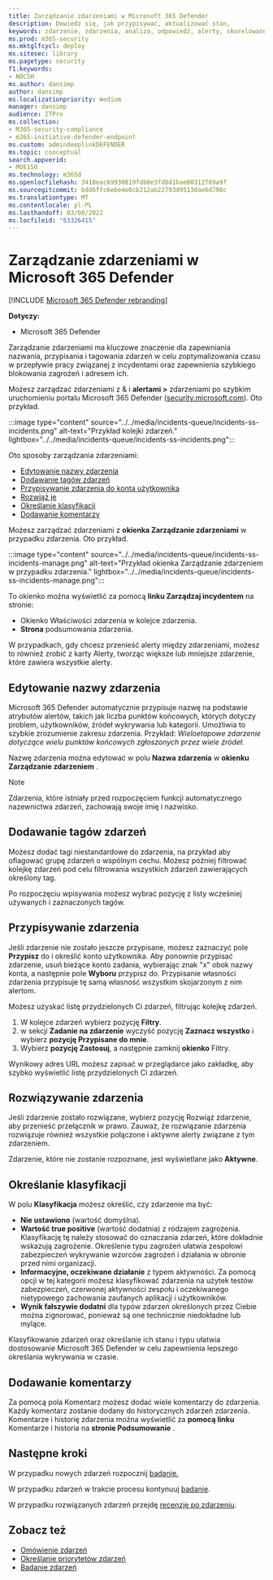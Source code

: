 ```yaml
---
title: Zarządzanie zdarzeniami w Microsoft 365 Defender
description: Dowiedz się, jak przypisywać, aktualizować stan,
keywords: zdarzenie, zdarzenia, analiza, odpowiedź, alerty, skorelowane alerty, przypisywanie, aktualizowanie, stan, zarządzanie, klasyfikacja, microsoft, 365, m365
ms.prod: m365-security
ms.mktglfcycl: deploy
ms.sitesec: library
ms.pagetype: security
f1.keywords:
- NOCSH
ms.author: dansimp
author: dansimp
ms.localizationpriority: medium
manager: dansimp
audience: ITPro
ms.collection:
- M365-security-compliance
- m365-initiative-defender-endpoint
ms.custom: admindeeplinkDEFENDER
ms.topic: conceptual
search.appverid:
- MOE150
ms.technology: m365d
ms.openlocfilehash: 3418eac69930819fdb0e3fd8d1bae80312f89a9f
ms.sourcegitcommit: bdd6ffc6ebe4e6cb212ab22793d9513dae6d798c
ms.translationtype: MT
ms.contentlocale: pl-PL
ms.lasthandoff: 03/08/2022
ms.locfileid: "63326415"
---
```

# <a name="manage-incidents-in-microsoft-365-defender"></a>Zarządzanie zdarzeniami w Microsoft 365 Defender

[!INCLUDE [Microsoft 365 Defender rebranding](../includes/microsoft-defender.md)]


**Dotyczy:**
- Microsoft 365 Defender

Zarządzanie zdarzeniami ma kluczowe znaczenie dla zapewniania nazwania, przypisania i tagowania zdarzeń w celu zoptymalizowania czasu w przepływie pracy związanej z incydentami oraz zapewnienia szybkiego blokowania zagrożeń i  adresem ich.

Możesz zarządzać zdarzeniami z & i **alertami >** zdarzeniami po szybkim uruchomieniu portalu Microsoft 365 Defender ([security.microsoft.com](https://security.microsoft.com)). Oto przykład.

:::image type="content" source="../../media/incidents-queue/incidents-ss-incidents.png" alt-text="Przykład kolejki zdarzeń." lightbox="../../media/incidents-queue/incidents-ss-incidents.png":::

Oto sposoby zarządzania zdarzeniami:

- [Edytowanie nazwy zdarzenia](#edit-the-incident-name)
- [Dodawanie tagów zdarzeń](#add-incident-tags)
- [Przypisywanie zdarzenia do konta użytkownika](#assign-an-incident)
- [Rozwiąż je](#resolve-an-incident)
- [Określanie klasyfikacji](#specify-the-classification)
- [Dodawanie komentarzy](#add-comments)

Możesz zarządzać zdarzeniami z **okienka Zarządzanie zdarzeniami** w przypadku zdarzenia. Oto przykład.

:::image type="content" source="../../media/incidents-queue/incidents-ss-incidents-manage.png" alt-text="Przykład okienka Zarządzanie zdarzeniem w przypadku zdarzenia." lightbox="../../media/incidents-queue/incidents-ss-incidents-manage.png":::

To okienko można wyświetlić za pomocą **linku Zarządzaj incydentem** na stronie:

- Okienko Właściwości zdarzenia w kolejce zdarzenia.
- **Strona** podsumowania zdarzenia.

W przypadkach, gdy chcesz przenieść alerty między zdarzeniami, możesz to również zrobić z karty Alerty,  tworząc większe lub mniejsze zdarzenie, które zawiera wszystkie alerty.

## <a name="edit-the-incident-name"></a>Edytowanie nazwy zdarzenia

Microsoft 365 Defender automatycznie przypisuje nazwę na podstawie atrybutów alertów, takich jak liczba punktów końcowych, których dotyczy problem, użytkowników, źródeł wykrywania lub kategorii. Umożliwia to szybkie zrozumienie zakresu zdarzenia. Przykład: *Wieloetapowe zdarzenie dotyczące wielu punktów końcowych zgłoszonych przez wiele źródeł.*

Nazwę zdarzenia można edytować w polu **Nazwa zdarzenia** w **okienku Zarządzanie zdarzeniem** .

> [!NOTE]
> Zdarzenia, które istniały przed rozpoczęciem funkcji automatycznego nazewnictwa zdarzeń, zachowają swoje imię i nazwisko.

## <a name="add-incident-tags"></a>Dodawanie tagów zdarzeń

Możesz dodać tagi niestandardowe do zdarzenia, na przykład aby oflagować grupę zdarzeń o wspólnym cechu. Możesz później filtrować kolejkę zdarzeń pod celu filtrowania wszystkich zdarzeń zawierających określony tag.

Po rozpoczęciu wpisywania możesz wybrać pozycję z listy wcześniej używanych i zaznaczonych tagów.

## <a name="assign-an-incident"></a>Przypisywanie zdarzenia

Jeśli zdarzenie nie zostało jeszcze przypisane, możesz zaznaczyć pole **Przypisz** do i określić konto użytkownika. Aby ponownie przypisać zdarzenie, usuń bieżące konto zadania, wybierając znak "x" obok nazwy konta, a następnie pole **Wyboru** przypisz do. Przypisanie własności zdarzenia przypisuje tę samą własność wszystkim skojarzonym z nim alertom.

Możesz uzyskać listę przydzielonych Ci zdarzeń, filtrując kolejkę zdarzeń. 

1. W kolejce zdarzeń wybierz pozycję **Filtry**.
2. w sekcji **Zadanie na zdarzenie** wyczyść pozycję **Zaznacz wszystko** i wybierz **pozycję Przypisane do mnie**.
3. Wybierz **pozycję Zastosuj**, a następnie zamknij **okienko** Filtry.

Wynikowy adres URL możesz zapisać w przeglądarce jako zakładkę, aby szybko wyświetlić listę przydzielonych Ci zdarzeń.

## <a name="resolve-an-incident"></a>Rozwiązywanie zdarzenia

Jeśli zdarzenie zostało rozwiązane, wybierz pozycję Rozwiąż  zdarzenie, aby przenieść przełącznik w prawo. Zauważ, że rozwiązanie zdarzenia rozwiązuje również wszystkie połączone i aktywne alerty związane z tym zdarzeniem.

Zdarzenie, które nie zostanie rozpoznane, jest wyświetlane jako **Aktywne**.

## <a name="specify-the-classification"></a>Określanie klasyfikacji

W polu **Klasyfikacja** możesz określić, czy zdarzenie ma być:

- **Nie ustawiono** (wartość domyślna).
- **Wartość true positive** (wartość dodatnia) z rodzajem zagrożenia. Klasyfikację tę należy stosować do oznaczania zdarzeń, które dokładnie wskazują zagrożenie. Określenie typu zagrożeń ułatwia zespołowi zabezpieczeń wykrywanie wzorców zagrożeń i działania w obronie przed nimi organizacji.
- **Informacyjne, oczekiwane działanie** z typem aktywności. Za pomocą opcji w tej kategorii możesz klasyfikować zdarzenia na użytek testów zabezpieczeń, czerwonej aktywności zespołu i oczekiwanego nietypowego zachowania zaufanych aplikacji i użytkowników.
- **Wynik fałszywie dodatni** dla typów zdarzeń określonych przez Ciebie można zignorować, ponieważ są one technicznie niedokładne lub mylące.

Klasyfikowanie zdarzeń oraz określanie ich stanu i typu ułatwia dostosowanie Microsoft 365 Defender w celu zapewnienia lepszego określania wykrywania w czasie.

## <a name="add-comments"></a>Dodawanie komentarzy

Za pomocą pola Komentarz możesz dodać wiele komentarzy do zdarzenia. Każdy komentarz zostanie dodany do historycznych zdarzeń zdarzenia. Komentarze i historię zdarzenia można wyświetlić za **pomocą linku** Komentarze i historia na **stronie Podsumowanie** .

## <a name="next-steps"></a>Następne kroki

W przypadku nowych zdarzeń rozpocznij [badanie.](investigate-incidents.md)

W przypadku zdarzeń w trakcie procesu kontynuuj [badanie](investigate-incidents.md).

W przypadku rozwiązanych zdarzeń przejdę [recenzję po zdarzeniu](first-incident-post.md).

## <a name="see-also"></a>Zobacz też

- [Omówienie zdarzeń](incidents-overview.md)
- [Określanie priorytetów zdarzeń](incident-queue.md)
- [Badanie zdarzeń](investigate-incidents.md)
